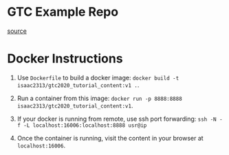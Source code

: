 # GTC Example Repo

[source](https://gitlab.com/joshwyatt/gtc_example_repo/-/tree/master)

# Docker Instructions

1. Use `Dockerfile` to build a docker image: `docker build -t isaac2313/gtc2020_tutorial_content:v1 .`.

2. Run a container from this image: `docker run -p 8888:8888 isaac2313/gtc2020_tutorial_content:v1`.

3. If your docker is running from remote, use ssh port forwarding: `ssh -N -f -L localhost:16006:localhost:8888 usr@ip`

4. Once the container is running, visit the content in your browser at `localhost:16006`.

